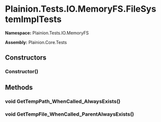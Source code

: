 
# Plainion.Tests.IO.MemoryFS.FileSystemImplTests

**Namespace:** Plainion.Tests.IO.MemoryFS

**Assembly:** Plainion.Core.Tests


## Constructors

### Constructor()


## Methods

### void GetTempPath_WhenCalled_AlwaysExists()

### void GetTempFile_WhenCalled_ParentAlwaysExists()
